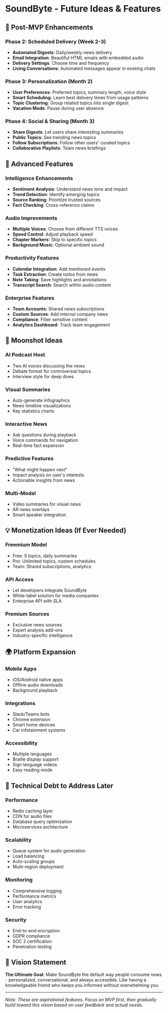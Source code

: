 # SoundByte - Future Ideas & Features

## 🚀 Post-MVP Enhancements

### Phase 2: Scheduled Delivery (Week 2-3)
- **Automated Digests**: Daily/weekly news delivery
- **Email Integration**: Beautiful HTML emails with embedded audio
- **Delivery Settings**: Choose time and frequency
- **Living Conversations**: Automated messages appear in existing chats

### Phase 3: Personalization (Month 2)
- **User Preferences**: Preferred topics, summary length, voice style
- **Smart Scheduling**: Learn best delivery times from usage patterns
- **Topic Clustering**: Group related topics into single digest
- **Vacation Mode**: Pause during user absence

### Phase 4: Social & Sharing (Month 3)
- **Share Digests**: Let users share interesting summaries
- **Public Topics**: See trending news topics
- **Follow Subscriptions**: Follow other users' curated topics
- **Collaborative Playlists**: Team news briefings

## 🎨 Advanced Features

### Intelligence Enhancements
- **Sentiment Analysis**: Understand news tone and impact
- **Trend Detection**: Identify emerging topics
- **Source Ranking**: Prioritize trusted sources
- **Fact Checking**: Cross-reference claims

### Audio Improvements
- **Multiple Voices**: Choose from different TTS voices
- **Speed Control**: Adjust playback speed
- **Chapter Markers**: Skip to specific topics
- **Background Music**: Optional ambient sound

### Productivity Features
- **Calendar Integration**: Add mentioned events
- **Task Extraction**: Create todos from news
- **Note Taking**: Save highlights and annotations
- **Transcript Search**: Search within audio content

### Enterprise Features
- **Team Accounts**: Shared news subscriptions
- **Custom Sources**: Add internal company news
- **Compliance**: Filter sensitive content
- **Analytics Dashboard**: Track team engagement

## 🔮 Moonshot Ideas

### AI Podcast Host
- Two AI voices discussing the news
- Debate format for controversial topics
- Interview style for deep dives

### Visual Summaries
- Auto-generate infographics
- News timeline visualizations
- Key statistics charts

### Interactive News
- Ask questions during playback
- Voice commands for navigation
- Real-time fact expansion

### Predictive Features
- "What might happen next"
- Impact analysis on user's interests
- Actionable insights from news

### Multi-Modal
- Video summaries for visual news
- AR news overlays
- Smart speaker integration

## 💡 Monetization Ideas (If Ever Needed)

### Freemium Model
- Free: 5 topics, daily summaries
- Pro: Unlimited topics, custom schedules
- Team: Shared subscriptions, analytics

### API Access
- Let developers integrate SoundByte
- White-label solution for media companies
- Enterprise API with SLA

### Premium Sources
- Exclusive news sources
- Expert analysis add-ons
- Industry-specific intelligence

## 🌍 Platform Expansion

### Mobile Apps
- iOS/Android native apps
- Offline audio downloads
- Background playback

### Integrations
- Slack/Teams bots
- Chrome extension
- Smart home devices
- Car infotainment systems

### Accessibility
- Multiple languages
- Braille display support
- Sign language videos
- Easy reading mode

## 📝 Technical Debt to Address Later

### Performance
- Redis caching layer
- CDN for audio files
- Database query optimization
- Microservices architecture

### Scalability
- Queue system for audio generation
- Load balancing
- Auto-scaling groups
- Multi-region deployment

### Monitoring
- Comprehensive logging
- Performance metrics
- User analytics
- Error tracking

### Security
- End-to-end encryption
- GDPR compliance
- SOC 2 certification
- Penetration testing

## 🎯 Vision Statement

**The Ultimate Goal**: Make SoundByte the default way people consume news - personalized, conversational, and always accessible. Like having a knowledgeable friend who keeps you informed without overwhelming you.

---

*Note: These are aspirational features. Focus on MVP first, then gradually build toward this vision based on user feedback and actual needs.*